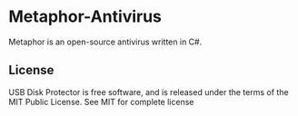 # Metaphor-Antivirus
Metaphor is an open-source antivirus written in C#.

## License
USB Disk Protector is free software, and is released under the terms of the MIT Public License. See MIT for complete license
